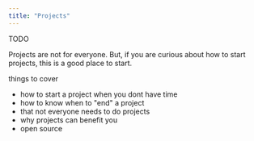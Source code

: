 ```yaml
---
title: "Projects"
---
```


TODO

Projects are not for everyone. But, if you are curious about how to start projects, this is a good place to start.

things to cover

- how to start a project when you dont have time
- how to know when to "end" a project
- that not everyone needs to do projects
- why projects can benefit you
- open source
